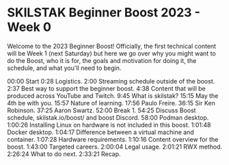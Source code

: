 # SKILSTAK Beginner Boost 2023 - Week 0

Welcome to the 2023 Beginner Boost! Officially, the first technical content will be Week 1 (next Saturday) but here we go over why you might want to do the Boost, who it is for, the goals and motivation for doing it, the schedule, and what you'll need to begin.

00:00     Start
0:28      Logistics.
2:00      Streaming schedule outside of the boost.
2:37      Best way to support the beginner boost.
4:38      Content that will be produced across YouTube and Twitch.
9:45      What is skilstak?
15:15    May the 4th be with you.
15:57    Nature of learning.
17:56    Paulo Freire.
36:15    Sir Ken Robinson.
37:25    Aaron Swartz.
52:00    Break 1.
54:25    Discuss Boost schedule, skilstak.io/boost/ and boost Discord.
58:00    Podman desktop.
1:00:26 Installing Linux on hardware is not included in this boost.
1:01:48 Docker desktop.
1:04:17 Difference between a virtual machine and container.
1:07:28 Hardware requirements.
1:10:16 Content overview for the boost.
1:43:00 Targeted careers.
2:00:04 Legal usage.
2:01:21 RWX method.
2:26:24 What to do next.
2:33:21 Recap.
